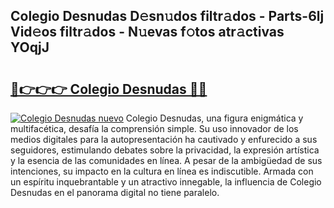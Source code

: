 ## Colegio Desnudas D𝚎sn𝚞dos filtr𝚊dos - Parts-6lj Vid𝚎os filtr𝚊dos - N𝚞evas f𝚘tos atr𝚊ctivas YOqjJ

# <h2><a href="http://mbbjfe.tromn.icu/?c=Colegio+Desnudas">🔗👉👉👉 Colegio Desnudas 🔗🔗</a></h2>

[![Colegio Desnudas nuevo](https://i.imgur.com/pEAQMta.gif)](http://mbbjfe.tromn.icu/?c=Colegio+Desnudas)
Colegio Desnudas, una figura enigmática y multifacética, desafía la comprensión simple. Su uso innovador de los medios digitales para la autopresentación ha cautivado y enfurecido a sus seguidores, estimulando debates sobre la privacidad, la expresión artística y la esencia de las comunidades en línea. A pesar de la ambigüedad de sus intenciones, su impacto en la cultura en línea es indiscutible. Armada con un espíritu inquebrantable y un atractivo innegable, la influencia de Colegio Desnudas en el panorama digital no tiene paralelo.
